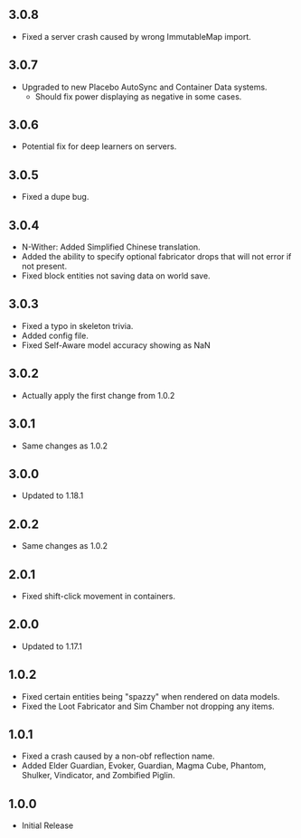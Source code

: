## 3.0.8
* Fixed a server crash caused by wrong ImmutableMap import.

## 3.0.7
* Upgraded to new Placebo AutoSync and Container Data systems.
  * Should fix power displaying as negative in some cases.

## 3.0.6
* Potential fix for deep learners on servers.

## 3.0.5
* Fixed a dupe bug.

## 3.0.4
* N-Wither: Added Simplified Chinese translation.
* Added the ability to specify optional fabricator drops that will not error if not present.
* Fixed block entities not saving data on world save.

## 3.0.3
* Fixed a typo in skeleton trivia.
* Added config file.
* Fixed Self-Aware model accuracy showing as NaN

## 3.0.2
* Actually apply the first change from 1.0.2

## 3.0.1
* Same changes as 1.0.2

## 3.0.0
* Updated to 1.18.1

## 2.0.2
* Same changes as 1.0.2

## 2.0.1
* Fixed shift-click movement in containers.

## 2.0.0
* Updated to 1.17.1

## 1.0.2
* Fixed certain entities being "spazzy" when rendered on data models.
* Fixed the Loot Fabricator and Sim Chamber not dropping any items.

## 1.0.1
* Fixed a crash caused by a non-obf reflection name.
* Added Elder Guardian, Evoker, Guardian, Magma Cube, Phantom, Shulker, Vindicator, and Zombified Piglin.

## 1.0.0
* Initial Release